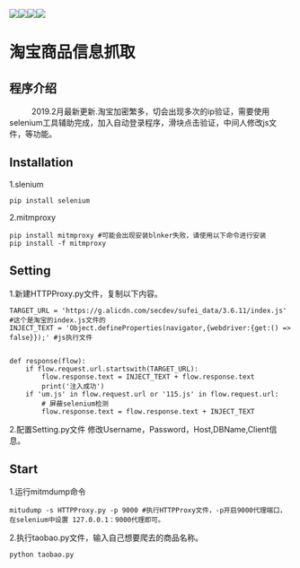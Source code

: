 <img src="https://img.shields.io/badge/Selenium-3.14-red.svg"><img src="https://img.shields.io/badge/Chrome-72.0-brightgreen.svg"><img src="https://img.shields.io/badge/ChromeDriver-72.0-blue.svg"><img src="https://img.shields.io/badge/mitmproxy-3.0-green.svg">

<h1>淘宝商品信息抓取</h1>
</hr>
<h2>程序介绍</h2>
&nbsp;&nbsp;&nbsp;&nbsp;&nbsp;&nbsp;&nbsp;&nbsp;&nbsp;&nbsp;2019.2月最新更新.淘宝加密繁多，切会出现多次的ip验证，需要使用selenium工具辅助完成，加入自动登录程序，滑块点击验证，中间人修改js文件，等功能。
    
<h2>Installation</h1>
1.slenium

    pip install selenium
2.mitmproxy

    pip install mitmproxy #可能会出现安装blnker失败，请使用以下命令进行安装
    pip install -f mitmproxy
    

<h2>Setting</h1>
    1.新建HTTPProxy.py文件，复制以下内容。
    
    TARGET_URL = 'https://g.alicdn.com/secdev/sufei_data/3.6.11/index.js' #这个是淘宝的index.js文件的
    INJECT_TEXT = 'Object.defineProperties(navigator,{webdriver:{get:() => false}});' #js执行文件
    
    
    def response(flow):
        if flow.request.url.startswith(TARGET_URL):
            flow.response.text = INJECT_TEXT + flow.response.text
            print('注入成功')
        if 'um.js' in flow.request.url or '115.js' in flow.request.url:
            # 屏蔽selenium检测
            flow.response.text = flow.response.text + INJECT_TEXT
            
2.配置Setting.py文件
    修改Username，Password，Host,DBName,Client信息。  

<h2>Start</h2>
1.运行mitmdump命令

    mitudump -s HTTPProxy.py -p 9000 #执行HTTPProxy文件，-p开启9000代理端口，在selenium中设置 127.0.0.1：9000代理即可。

2.执行taobao.py文件，输入自己想要爬去的商品名称。

    python taobao.py
